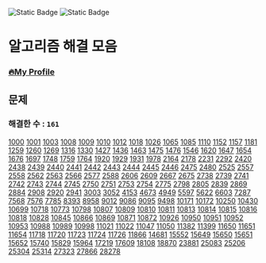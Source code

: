 ![Static Badge](https://img.shields.io/badge/python-3.9.x-%233776AB?style=plastic&logo=python&labelColor=white)
![Static Badge](https://img.shields.io/badge/baekjoon-onlinejudge-%23BBE2EC?style=plastic&labelColor=white)

# 알고리즘 해결 모음

### [🔥My Profile](https://www.acmicpc.net/user/hardcoder)

## 문제

### 해결한 수 : `161`

[1000](https://github.com/seunggihong/Algorithm/tree/main/script/1000.py.py) [1001](https://github.com/seunggihong/Algorithm/tree/main/script/1001.py.py) [1003](https://github.com/seunggihong/Algorithm/tree/main/script/1003.py.py) [1008](https://github.com/seunggihong/Algorithm/tree/main/script/1008.py.py) [1009](https://github.com/seunggihong/Algorithm/tree/main/script/1009.py.py) [1010](https://github.com/seunggihong/Algorithm/tree/main/script/1010.py.py) [1012](https://github.com/seunggihong/Algorithm/tree/main/script/1012.py.py) [1018](https://github.com/seunggihong/Algorithm/tree/main/script/1018.py.py) [1026](https://github.com/seunggihong/Algorithm/tree/main/script/1026.py.py) [1065](https://github.com/seunggihong/Algorithm/tree/main/script/1065.py.py) [1085](https://github.com/seunggihong/Algorithm/tree/main/script/1085.py.py) [1110](https://github.com/seunggihong/Algorithm/tree/main/script/1110.py.py) [1152](https://github.com/seunggihong/Algorithm/tree/main/script/1152.py.py) [1157](https://github.com/seunggihong/Algorithm/tree/main/script/1157.py.py) [1181](https://github.com/seunggihong/Algorithm/tree/main/script/1181.py.py) [1259](https://github.com/seunggihong/Algorithm/tree/main/script/1259.py.py) [1260](https://github.com/seunggihong/Algorithm/tree/main/script/1260.py.py) [1269](https://github.com/seunggihong/Algorithm/tree/main/script/1269.py.py) [1316](https://github.com/seunggihong/Algorithm/tree/main/script/1316.py.py) [1330](https://github.com/seunggihong/Algorithm/tree/main/script/1330.py.py) [1427](https://github.com/seunggihong/Algorithm/tree/main/script/1427.py.py) [1436](https://github.com/seunggihong/Algorithm/tree/main/script/1436.py.py) [1463](https://github.com/seunggihong/Algorithm/tree/main/script/1463.py.py) [1475](https://github.com/seunggihong/Algorithm/tree/main/script/1475.py.py) [1476](https://github.com/seunggihong/Algorithm/tree/main/script/1476.py.py) [1546](https://github.com/seunggihong/Algorithm/tree/main/script/1546.py.py) [1620](https://github.com/seunggihong/Algorithm/tree/main/script/1620.py.py) [1647](https://github.com/seunggihong/Algorithm/tree/main/script/1647.py.py) [1654](https://github.com/seunggihong/Algorithm/tree/main/script/1654.py.py) [1676](https://github.com/seunggihong/Algorithm/tree/main/script/1676.py.py) [1697](https://github.com/seunggihong/Algorithm/tree/main/script/1697.py.py) [1748](https://github.com/seunggihong/Algorithm/tree/main/script/1748.py.py) [1759](https://github.com/seunggihong/Algorithm/tree/main/script/1759.py.py) [1764](https://github.com/seunggihong/Algorithm/tree/main/script/1764.py.py) [1920](https://github.com/seunggihong/Algorithm/tree/main/script/1920.py.py) [1929](https://github.com/seunggihong/Algorithm/tree/main/script/1929.py.py) [1931](https://github.com/seunggihong/Algorithm/tree/main/script/1931.py.py) [1978](https://github.com/seunggihong/Algorithm/tree/main/script/1978.py.py) [2164](https://github.com/seunggihong/Algorithm/tree/main/script/2164.py.py) [2178](https://github.com/seunggihong/Algorithm/tree/main/script/2178.py.py) [2231](https://github.com/seunggihong/Algorithm/tree/main/script/2231.py.py) [2292](https://github.com/seunggihong/Algorithm/tree/main/script/2292.py.py) [2420](https://github.com/seunggihong/Algorithm/tree/main/script/2420.py.py) [2438](https://github.com/seunggihong/Algorithm/tree/main/script/2438.py.py) [2439](https://github.com/seunggihong/Algorithm/tree/main/script/2439.py.py) [2440](https://github.com/seunggihong/Algorithm/tree/main/script/2440.py.py) [2441](https://github.com/seunggihong/Algorithm/tree/main/script/2441.py.py) [2442](https://github.com/seunggihong/Algorithm/tree/main/script/2442.py.py) [2443](https://github.com/seunggihong/Algorithm/tree/main/script/2443.py.py) [2444](https://github.com/seunggihong/Algorithm/tree/main/script/2444.py.py) [2445](https://github.com/seunggihong/Algorithm/tree/main/script/2445.py.py) [2446](https://github.com/seunggihong/Algorithm/tree/main/script/2446.py.py) [2475](https://github.com/seunggihong/Algorithm/tree/main/script/2475.py.py) [2480](https://github.com/seunggihong/Algorithm/tree/main/script/2480.py.py) [2525](https://github.com/seunggihong/Algorithm/tree/main/script/2525.py.py) [2557](https://github.com/seunggihong/Algorithm/tree/main/script/2557.py.py) [2558](https://github.com/seunggihong/Algorithm/tree/main/script/2558.py.py) [2562](https://github.com/seunggihong/Algorithm/tree/main/script/2562.py.py) [2563](https://github.com/seunggihong/Algorithm/tree/main/script/2563.py.py) [2566](https://github.com/seunggihong/Algorithm/tree/main/script/2566.py.py) [2577](https://github.com/seunggihong/Algorithm/tree/main/script/2577.py.py) [2588](https://github.com/seunggihong/Algorithm/tree/main/script/2588.py.py) [2606](https://github.com/seunggihong/Algorithm/tree/main/script/2606.py.py) [2609](https://github.com/seunggihong/Algorithm/tree/main/script/2609.py.py) [2667](https://github.com/seunggihong/Algorithm/tree/main/script/2667.py.py) [2675](https://github.com/seunggihong/Algorithm/tree/main/script/2675.py.py) [2738](https://github.com/seunggihong/Algorithm/tree/main/script/2738.py.py) [2739](https://github.com/seunggihong/Algorithm/tree/main/script/2739.py.py) [2741](https://github.com/seunggihong/Algorithm/tree/main/script/2741.py.py) [2742](https://github.com/seunggihong/Algorithm/tree/main/script/2742.py.py) [2743](https://github.com/seunggihong/Algorithm/tree/main/script/2743.py.py) [2744](https://github.com/seunggihong/Algorithm/tree/main/script/2744.py.py) [2745](https://github.com/seunggihong/Algorithm/tree/main/script/2745.py.py) [2750](https://github.com/seunggihong/Algorithm/tree/main/script/2750.py.py) [2751](https://github.com/seunggihong/Algorithm/tree/main/script/2751.py.py) [2753](https://github.com/seunggihong/Algorithm/tree/main/script/2753.py.py) [2754](https://github.com/seunggihong/Algorithm/tree/main/script/2754.py.py) [2775](https://github.com/seunggihong/Algorithm/tree/main/script/2775.py.py) [2798](https://github.com/seunggihong/Algorithm/tree/main/script/2798.py.py) [2805](https://github.com/seunggihong/Algorithm/tree/main/script/2805.py.py) [2839](https://github.com/seunggihong/Algorithm/tree/main/script/2839.py.py) [2869](https://github.com/seunggihong/Algorithm/tree/main/script/2869.py.py) [2884](https://github.com/seunggihong/Algorithm/tree/main/script/2884.py.py) [2908](https://github.com/seunggihong/Algorithm/tree/main/script/2908.py.py) [2920](https://github.com/seunggihong/Algorithm/tree/main/script/2920.py.py) [2941](https://github.com/seunggihong/Algorithm/tree/main/script/2941.py.py) [3003](https://github.com/seunggihong/Algorithm/tree/main/script/3003.py.py) [3052](https://github.com/seunggihong/Algorithm/tree/main/script/3052.py.py) [4153](https://github.com/seunggihong/Algorithm/tree/main/script/4153.py.py) [4673](https://github.com/seunggihong/Algorithm/tree/main/script/4673.py.py) [4949](https://github.com/seunggihong/Algorithm/tree/main/script/4949.py.py) [5597](https://github.com/seunggihong/Algorithm/tree/main/script/5597.py.py) [5622](https://github.com/seunggihong/Algorithm/tree/main/script/5622.py.py) [6603](https://github.com/seunggihong/Algorithm/tree/main/script/6603.py.py) [7287](https://github.com/seunggihong/Algorithm/tree/main/script/7287.py.py) [7568](https://github.com/seunggihong/Algorithm/tree/main/script/7568.py.py) [7576](https://github.com/seunggihong/Algorithm/tree/main/script/7576.py.py) [7785](https://github.com/seunggihong/Algorithm/tree/main/script/7785.py.py) [8393](https://github.com/seunggihong/Algorithm/tree/main/script/8393.py.py) [8958](https://github.com/seunggihong/Algorithm/tree/main/script/8958.py.py) [9012](https://github.com/seunggihong/Algorithm/tree/main/script/9012.py.py) [9086](https://github.com/seunggihong/Algorithm/tree/main/script/9086.py.py) [9095](https://github.com/seunggihong/Algorithm/tree/main/script/9095.py.py) [9498](https://github.com/seunggihong/Algorithm/tree/main/script/9498.py.py) [10171](https://github.com/seunggihong/Algorithm/tree/main/script/10171.py.py) [10172](https://github.com/seunggihong/Algorithm/tree/main/script/10172.py.py) [10250](https://github.com/seunggihong/Algorithm/tree/main/script/10250.py.py) [10430](https://github.com/seunggihong/Algorithm/tree/main/script/10430.py.py) [10699](https://github.com/seunggihong/Algorithm/tree/main/script/10699.py.py) [10718](https://github.com/seunggihong/Algorithm/tree/main/script/10718.py.py) [10773](https://github.com/seunggihong/Algorithm/tree/main/script/10773.py.py) [10798](https://github.com/seunggihong/Algorithm/tree/main/script/10798.py.py) [10807](https://github.com/seunggihong/Algorithm/tree/main/script/10807.py.py) [10809](https://github.com/seunggihong/Algorithm/tree/main/script/10809.py.py) [10810](https://github.com/seunggihong/Algorithm/tree/main/script/10810.py.py) [10811](https://github.com/seunggihong/Algorithm/tree/main/script/10811.py.py) [10813](https://github.com/seunggihong/Algorithm/tree/main/script/10813.py.py) [10814](https://github.com/seunggihong/Algorithm/tree/main/script/10814.py.py) [10815](https://github.com/seunggihong/Algorithm/tree/main/script/10815.py.py) [10816](https://github.com/seunggihong/Algorithm/tree/main/script/10816.py.py) [10818](https://github.com/seunggihong/Algorithm/tree/main/script/10818.py.py) [10828](https://github.com/seunggihong/Algorithm/tree/main/script/10828.py.py) [10845](https://github.com/seunggihong/Algorithm/tree/main/script/10845.py.py) [10866](https://github.com/seunggihong/Algorithm/tree/main/script/10866.py.py) [10869](https://github.com/seunggihong/Algorithm/tree/main/script/10869.py.py) [10871](https://github.com/seunggihong/Algorithm/tree/main/script/10871.py.py) [10872](https://github.com/seunggihong/Algorithm/tree/main/script/10872.py.py) [10926](https://github.com/seunggihong/Algorithm/tree/main/script/10926.py.py) [10950](https://github.com/seunggihong/Algorithm/tree/main/script/10950.py.py) [10951](https://github.com/seunggihong/Algorithm/tree/main/script/10951.py.py) [10952](https://github.com/seunggihong/Algorithm/tree/main/script/10952.py.py) [10953](https://github.com/seunggihong/Algorithm/tree/main/script/10953.py.py) [10988](https://github.com/seunggihong/Algorithm/tree/main/script/10988.py.py) [10989](https://github.com/seunggihong/Algorithm/tree/main/script/10989.py.py) [10998](https://github.com/seunggihong/Algorithm/tree/main/script/10998.py.py) [11021](https://github.com/seunggihong/Algorithm/tree/main/script/11021.py.py) [11022](https://github.com/seunggihong/Algorithm/tree/main/script/11022.py.py) [11047](https://github.com/seunggihong/Algorithm/tree/main/script/11047.py.py) [11050](https://github.com/seunggihong/Algorithm/tree/main/script/11050.py.py) [11382](https://github.com/seunggihong/Algorithm/tree/main/script/11382.py.py) [11399](https://github.com/seunggihong/Algorithm/tree/main/script/11399.py.py) [11650](https://github.com/seunggihong/Algorithm/tree/main/script/11650.py.py) [11651](https://github.com/seunggihong/Algorithm/tree/main/script/11651.py.py) [11654](https://github.com/seunggihong/Algorithm/tree/main/script/11654.py.py) [11718](https://github.com/seunggihong/Algorithm/tree/main/script/11718.py.py) [11720](https://github.com/seunggihong/Algorithm/tree/main/script/11720.py.py) [11723](https://github.com/seunggihong/Algorithm/tree/main/script/11723.py.py) [11724](https://github.com/seunggihong/Algorithm/tree/main/script/11724.py.py) [11726](https://github.com/seunggihong/Algorithm/tree/main/script/11726.py.py) [11866](https://github.com/seunggihong/Algorithm/tree/main/script/11866.py.py) [14681](https://github.com/seunggihong/Algorithm/tree/main/script/14681.py.py) [15552](https://github.com/seunggihong/Algorithm/tree/main/script/15552.py.py) [15649](https://github.com/seunggihong/Algorithm/tree/main/script/15649.py.py) [15650](https://github.com/seunggihong/Algorithm/tree/main/script/15650.py.py) [15651](https://github.com/seunggihong/Algorithm/tree/main/script/15651.py.py) [15652](https://github.com/seunggihong/Algorithm/tree/main/script/15652.py.py) [15740](https://github.com/seunggihong/Algorithm/tree/main/script/15740.py.py) [15829](https://github.com/seunggihong/Algorithm/tree/main/script/15829.py.py) [15964](https://github.com/seunggihong/Algorithm/tree/main/script/15964.py.py) [17219](https://github.com/seunggihong/Algorithm/tree/main/script/17219.py.py) [17609](https://github.com/seunggihong/Algorithm/tree/main/script/17609.py.py) [18108](https://github.com/seunggihong/Algorithm/tree/main/script/18108.py.py) [18870](https://github.com/seunggihong/Algorithm/tree/main/script/18870.py.py) [23881](https://github.com/seunggihong/Algorithm/tree/main/script/23881.py.py) [25083](https://github.com/seunggihong/Algorithm/tree/main/script/25083.py.py) [25206](https://github.com/seunggihong/Algorithm/tree/main/script/25206.py.py) [25304](https://github.com/seunggihong/Algorithm/tree/main/script/25304.py.py) [25314](https://github.com/seunggihong/Algorithm/tree/main/script/25314.py.py) [27323](https://github.com/seunggihong/Algorithm/tree/main/script/27323.py.py) [27866](https://github.com/seunggihong/Algorithm/tree/main/script/27866.py.py) [28278](https://github.com/seunggihong/Algorithm/tree/main/script/28278.py.py)
